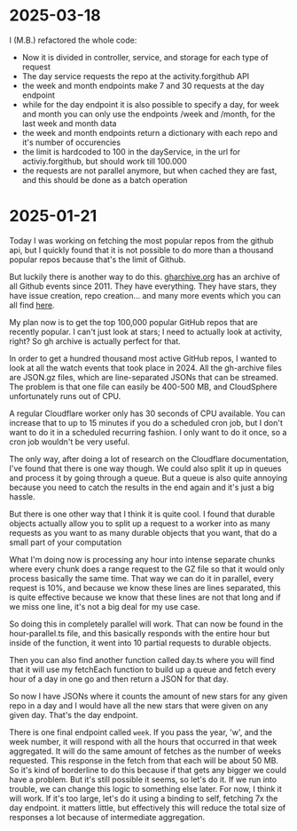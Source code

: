 # 2025-03-18

I (M.B.) refactored the whole code:
 - Now it is divided in controller, service, and storage for each type of request
 - The day service requests the repo at the activity.forgithub API
 - the week and month endpoints make 7 and 30 requests at the day endpoint
 - while for the day endpoint it is also possible to specify a day, for week and month you can only use the endpoints /week and /month, for the last week and month data
 - the week and month endpoints return a dictionary with each repo and it's number of occurencies
 - the limit is hardcoded to 100 in the dayService, in the url for activiy.forgithub, but should work till 100.000
 - the requests are not parallel anymore, but when cached they are fast, and this should be done as a batch operation


# 2025-01-21

Today I was working on fetching the most popular repos from the github api, but I quickly found that it is not possible to do more than a thousand popular repos because that's the limit of Github.

But luckily there is another way to do this. [gharchive.org](https://www.gharchive.org) has an archive of all Github events since 2011. They have everything. They have stars, they have issue creation, repo creation... and many more events which you can all find [here](https://docs.github.com/en/rest/using-the-rest-api/github-event-types?apiVersion=2022-11-28).

My plan now is to get the top 100,000 popular GitHub repos that are recently popular. I can't just look at stars; I need to actually look at activity, right? So gh archive is actually perfect for that.

In order to get a hundred thousand most active GitHub repos, I wanted to look at all the watch events that took place in 2024. All the gh-archive files are JSON.gz files, which are line-separated JSONs that can be streamed. The problem is that one file can easily be 400-500 MB, and CloudSphere unfortunately runs out of CPU.

A regular Cloudflare worker only has 30 seconds of CPU available. You can increase that to up to 15 minutes if you do a scheduled cron job, but I don't want to do it in a scheduled recurring fashion. I only want to do it once, so a cron job wouldn't be very useful.

The only way, after doing a lot of research on the Cloudflare documentation, I've found that there is one way though. We could also split it up in queues and process it by going through a queue. But a queue is also quite annoying because you need to catch the results in the end again and it's just a big hassle.

But there is one other way that I think it is quite cool. I found that durable objects actually allow you to split up a request to a worker into as many requests as you want to as many durable objects that you want, that do a small part of your computation

What I'm doing now is processing any hour into intense separate chunks where every chunk does a range request to the GZ file so that it would only process basically the same time. That way we can do it in parallel, every request is 10%, and because we know these lines are lines separated, this is quite effective because we know that these lines are not that long and if we miss one line, it's not a big deal for my use case.

So doing this in completely parallel will work. That can now be found in the hour-parallel.ts file, and this basically responds with the entire hour but inside of the function, it went into 10 partial requests to durable objects.

Then you can also find another function called day.ts where you will find that it will use my fetchEach function to build up a queue and fetch every hour of a day in one go and then return a JSON for that day.

So now I have JSONs where it counts the amount of new stars for any given repo in a day and I would have all the new stars that were given on any given day. That's the day endpoint.

There is one final endpoint called `week`. If you pass the year, 'w', and the week number, it will respond with all the hours that occurred in that week aggregated. It will do the same amount of fetches as the number of weeks requested. This response in the fetch from that each will be about 50 MB. So it's kind of borderline to do this because if that gets any bigger we could have a problem. But it's still possible it seems, so let's do it. If we run into trouble, we can change this logic to something else later. For now, I think it will work. If it's too large, let's do it using a binding to self, fetching 7x the day endpoint. it matters little, but effectively this will reduce the total size of responses a lot because of intermediate aggregation.

